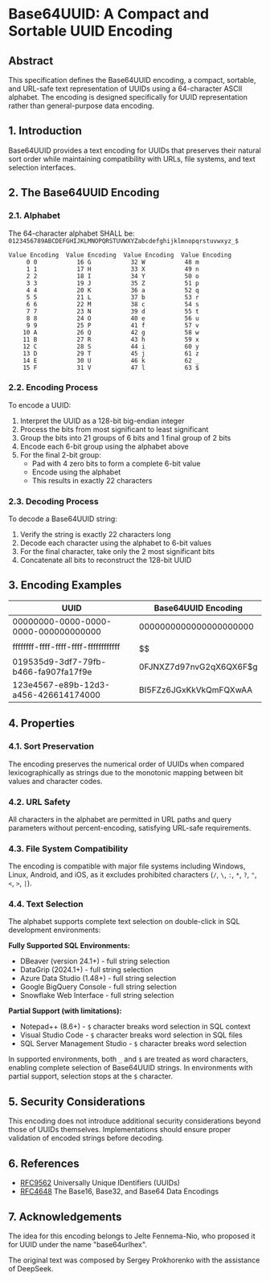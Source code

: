 # Base64UUID: A Compact and Sortable UUID Encoding

## Abstract

This specification defines the Base64UUID encoding, a compact, sortable, and URL-safe text representation of UUIDs using a 64-character ASCII alphabet. The encoding is designed specifically for UUID representation rather than general-purpose data encoding.

## 1. Introduction

Base64UUID provides a text encoding for UUIDs that preserves their natural sort order while maintaining compatibility with URLs, file systems, and text selection interfaces.

## 2. The Base64UUID Encoding

### 2.1. Alphabet

The 64-character alphabet SHALL be:
`0123456789ABCDEFGHIJKLMNOPQRSTUVWXYZabcdefghijklmnopqrstuvwxyz_$`

```
Value Encoding  Value Encoding  Value Encoding  Value Encoding
     0 0           16 G           32 W           48 m
     1 1           17 H           33 X           49 n
     2 2           18 I           34 Y           50 o
     3 3           19 J           35 Z           51 p
     4 4           20 K           36 a           52 q
     5 5           21 L           37 b           53 r
     6 6           22 M           38 c           54 s
     7 7           23 N           39 d           55 t
     8 8           24 O           40 e           56 u
     9 9           25 P           41 f           57 v
    10 A           26 Q           42 g           58 w
    11 B           27 R           43 h           59 x
    12 C           28 S           44 i           60 y
    13 D           29 T           45 j           61 z
    14 E           30 U           46 k           62 _
    15 F           31 V           47 l           63 $
```

### 2.2. Encoding Process

To encode a UUID:
1. Interpret the UUID as a 128-bit big-endian integer
2. Process the bits from most significant to least significant
3. Group the bits into 21 groups of 6 bits and 1 final group of 2 bits
4. Encode each 6-bit group using the alphabet above
5. For the final 2-bit group:
   - Pad with 4 zero bits to form a complete 6-bit value
   - Encode using the alphabet
   - This results in exactly 22 characters

### 2.3. Decoding Process

To decode a Base64UUID string:
1. Verify the string is exactly 22 characters long
2. Decode each character using the alphabet to 6-bit values
3. For the final character, take only the 2 most significant bits
4. Concatenate all bits to reconstruct the 128-bit UUID

## 3. Encoding Examples

| UUID                                      | Base64UUID Encoding       |
| ----------------------------------------- | ------------------------- |
| 00000000-0000-0000-0000-000000000000     | 0000000000000000000000    |
| ffffffff-ffff-ffff-ffff-ffffffffffff      | $$$$$$$$$$$$$$$$$$$$$$    |
| 019535d9-3df7-79fb-b466-fa907fa17f9e     | 0FJNXZ7d97nvG2qX6QX6F$g   |
| 123e4567-e89b-12d3-a456-426614174000     | BI5FZz6JGxKkVkQmFQXwAA    |

## 4. Properties

### 4.1. Sort Preservation

The encoding preserves the numerical order of UUIDs when compared lexicographically as strings due to the monotonic mapping between bit values and character codes.

### 4.2. URL Safety

All characters in the alphabet are permitted in URL paths and query parameters without percent-encoding, satisfying URL-safe requirements.

### 4.3. File System Compatibility

The encoding is compatible with major file systems including Windows, Linux, Android, and iOS, as it excludes prohibited characters (`/`, `\`, `:`, `*`, `?`, `"`, `<`, `>`, `|`).

### 4.4. Text Selection

The alphabet supports complete text selection on double-click in SQL development environments:

**Fully Supported SQL Environments:**
- DBeaver (version 24.1+) - full string selection
- DataGrip (2024.1+) - full string selection  
- Azure Data Studio (1.48+) - full string selection
- Google BigQuery Console - full string selection
- Snowflake Web Interface - full string selection

**Partial Support (with limitations):**
- Notepad++ (8.6+) - `$` character breaks word selection in SQL context
- Visual Studio Code - `$` character breaks word selection in SQL files
- SQL Server Management Studio - `$` character breaks word selection

In supported environments, both `_` and `$` are treated as word characters, enabling complete selection of Base64UUID strings. In environments with partial support, selection stops at the `$` character.

## 5. Security Considerations

This encoding does not introduce additional security considerations beyond those of UUIDs themselves. Implementations should ensure proper validation of encoded strings before decoding.

## 6. References

- [RFC9562](https://datatracker.ietf.org/doc/html/rfc9562) Universally Unique IDentifiers (UUIDs)
- [RFC4648](https://datatracker.ietf.org/doc/rfc4648/) The Base16, Base32, and Base64 Data Encodings

## 7. Acknowledgements

The idea for this encoding belongs to Jelte Fennema-Nio, who proposed it for UUID under the name "base64urlhex".

The original text was composed by Sergey Prokhorenko with the assistance of DeepSeek.
